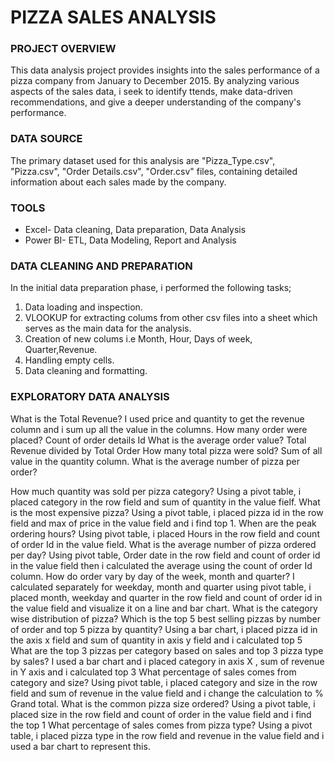 # PIZZA SALES ANALYSIS
### PROJECT OVERVIEW
This data analysis project provides insights into the sales performance of a pizza company from January to December 2015. By analyzing various aspects of the sales data, i seek to identify ttends, make data-driven recommendations, and give a deeper understanding of the company's performance.
### DATA SOURCE
The primary dataset used for this analysis are "Pizza_Type.csv", "Pizza.csv", "Order Details.csv", "Order.csv" files, containing detailed information about each sales made by the company.
### TOOLS
- Excel- Data cleaning, Data preparation, Data Analysis
- Power BI- ETL, Data Modeling, Report and Analysis
### DATA CLEANING AND PREPARATION
In the initial data preparation phase, i performed the following tasks;
1. Data loading and inspection.
2. VLOOKUP for extracting colums from other csv files into a sheet which serves as the main data for the analysis.
3. Creation of new colums i.e Month, Hour, Days of week, Quarter,Revenue.
4. Handling empty cells.
5. Data cleaning and formatting.
 ### EXPLORATORY DATA ANALYSIS
 What is the Total Revenue? 
 I used price and quantity to get the revenue column and i sum up all the value in the columns.
 How many order were placed?
 Count of order details Id
 What is the average order value?
 Total Revenue divided by Total Order
How many total pizza were sold?
Sum of all value in the quantity column.
What is the average number of pizza per order?

How much quantity was sold per pizza category?
Using a pivot table, i placed category in the row field and sum of quantity in the value fielf.
What is the most expensive pizza?
Using a pivot table, i placed pizza id in the row field and max of price in the value field and i find top 1.
When are the peak ordering hours?
Using pivot table, i placed Hours in the row field and count of order Id in the value field.
What is the average number of pizza ordered per day?
Using pivot table, Order date in the row field and count of order id in the value field then i calculated the average using the count of order Id column.
How do order vary by day of the week, month and quarter?
I calculated separately for weekday, month and quarter using pivot table, i placed month, weekday and quarter in the row field and count of order id in the value field and visualize it on a line and bar chart.
What is the category wise distribution of pizza?
Which is the top 5 best selling pizzas by number of order and top 5 pizza by quantity?
Using a bar chart, i placed pizza id in the axis x field and sum of quantity in axis y field and i calculated top 5
What are the top 3 pizzas per category based on sales and top 3 pizza type by sales?
I used a bar chart and i placed category in axis X , sum of revenue in Y axis and i calculated top 3
What percentage of sales comes from category and size?
Using pivot table, i placed category and size in the row field and sum of revenue in the value field and i change the calculation to % Grand total.
What is the common pizza size ordered?
Using a pivot table, i placed size in the row field and count of order in the value field and i find the top 1
What percentage of sales comes from pizza type?
Using a pivot table, i placed pizza type in the row field and revenue in the value field and i used a bar chart to represent this. 

